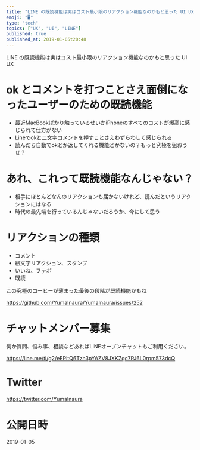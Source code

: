 ```yaml
---
title: "LINE の既読機能は実はコスト最小限のリアクション機能なのかもと思った UI UX"
emoji: "🖥"
type: "tech"
topics: ["UX", "UI", "LINE"]
published: true
published_at: 2019-01-05t20:48
---
```


LINE の既読機能は実はコスト最小限のリアクション機能なのかもと思った UI UX

# ok とコメントを打つことさえ面倒になったユーザーのための既読機能

- 最近MacBookばかり触っているせいかiPhoneのすべてのコストが爆高に感じられて仕方がない
- Lineでokと二文字コメントを押すことさえわずらわしく感じられる
- 読んだら自動でokとか返してくれる機能とかないの？もっと究極を狙おうぜ？

# あれ、これって既読機能なんじゃない？

- 相手にほとんどなんのリアクションも届かないけれど、読んだというリアクションにはなる
- 時代の最先端を行っているんじゃないだろうか、今にして思う


# リアクションの種類

- コメント
- 絵文字リアクション、スタンプ
- いいね、ファボ
- 既読

この究極のコーヒーが薄まった最後の段階が既読機能かもね

https://github.com/YumaInaura/YumaInaura/issues/252








<!-- Update From Qiita API -->

# チャットメンバー募集


何か質問、悩み事、相談などあればLINEオープンチャットもご利用ください。

https://line.me/ti/g2/eEPltQ6Tzh3pYAZV8JXKZqc7PJ6L0rpm573dcQ





# Twitter


https://twitter.com/YumaInaura


<!-- Update From Qiita API -->



# 公開日時

2019-01-05
